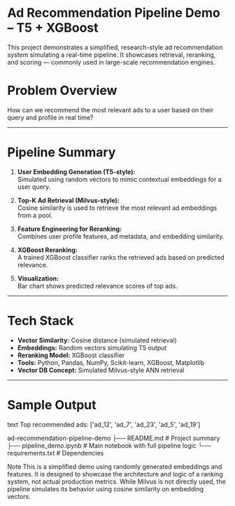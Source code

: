 # Ad Recommendation Pipeline Demo – T5 + XGBoost

This project demonstrates a simplified, research-style ad recommendation system simulating a real-time pipeline. It showcases retrieval, reranking, and scoring — commonly used in large-scale recommendation engines.

# Problem Overview

How can we recommend the most relevant ads to a user based on their query and profile in real time?

---

# Pipeline Summary

1. **User Embedding Generation (T5-style):**  
   Simulated using random vectors to mimic contextual embeddings for a user query.

2. **Top-K Ad Retrieval (Milvus-style):**  
   Cosine similarity is used to retrieve the most relevant ad embeddings from a pool.

3. **Feature Engineering for Reranking:**  
   Combines user profile features, ad metadata, and embedding similarity.

4. **XGBoost Reranking:**  
   A trained XGBoost classifier ranks the retrieved ads based on predicted relevance.

5. **Visualization:**  
   Bar chart shows predicted relevance scores of top ads.

---

# Tech Stack

- **Vector Similarity:** Cosine distance (simulated retrieval)
- **Embeddings:** Random vectors simulating T5 output
- **Reranking Model:** XGBoost classifier
- **Tools:** Python, Pandas, NumPy, Scikit-learn, XGBoost, Matplotlib
- **Vector DB Concept:** Simulated Milvus-style ANN retrieval


---

# Sample Output

text
Top recommended ads: ['ad_12', 'ad_7', 'ad_23', 'ad_5', 'ad_19']



ad-recommendation-pipeline-demo
├── README.md              # Project summary
├── pipeline_demo.ipynb    # Main notebook with full pipeline logic
└── requirements.txt       # Dependencies


Note
This is a simplified demo using randomly generated embeddings and features. It is designed to showcase the architecture and logic of a ranking system, not actual production metrics.
While Milvus is not directly used, the pipeline simulates its behavior using cosine similarity on embedding vectors.
